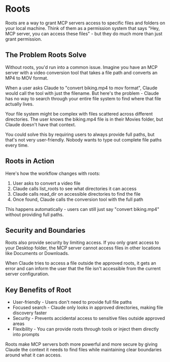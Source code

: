 # Roots

Roots are a way to grant MCP servers access to specific files and folders on your local machine. Think of them as a permission system that says "Hey, MCP server, you can access these files" - but they do much more than just grant permission.

## The Problem Roots Solve
Without roots, you'd run into a common issue. Imagine you have an MCP server with a video conversion tool that takes a file path and converts an MP4 to MOV format.

When a user asks Claude to "convert biking.mp4 to mov format", Claude would call the tool with just the filename. But here's the problem - Claude has no way to search through your entire file system to find where that file actually lives.

Your file system might be complex with files scattered across different directories. The user knows the biking.mp4 file is in their Movies folder, but Claude doesn't have that context.

You could solve this by requiring users to always provide full paths, but that's not very user-friendly. Nobody wants to type out complete file paths every time.

## Roots in Action

Here's how the workflow changes with roots:

1) User asks to convert a video file
2) Claude calls list_roots to see what directories it can access
3) Claude calls read_dir on accessible directories to find the file
4) Once found, Claude calls the conversion tool with the full path

This happens automatically - users can still just say "convert biking.mp4" without providing full paths.

## Security and Boundaries

Roots also provide security by limiting access. If you only grant access to your Desktop folder, the MCP server cannot access files in other locations like Documents or Downloads.

When Claude tries to access a file outside the approved roots, it gets an error and can inform the user that the file isn't accessible from the current server configuration.

## Key Benefits of Root

* User-friendly - Users don't need to provide full file paths
* Focused search - Claude only looks in approved directories, making file discovery faster
* Security - Prevents accidental access to sensitive files outside approved areas
* Flexibility - You can provide roots through tools or inject them directly into prompts

Roots make MCP servers both more powerful and more secure by giving Claude the context it needs to find files while maintaining clear boundaries around what it can access.